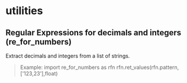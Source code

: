 # utilities

## Regular Expressions for decimals and integers (re_for_numbers)
Extract decimals and integers from a list of strings.

> Example:
> import re_for_numbers as rfn
> rfn.ret_values(rfn.pattern,['123,23'],float)
